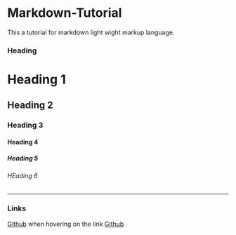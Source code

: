 # Markdown-Tutorial
This a tutorial for markdown light wight markup language.
### Heading 
# Heading 1
## Heading 2
### Heading 3
#### Heading 4
##### Heading 5
###### HEading 6
---
### Links

[Github]("Github.com")
when hovering on the link
[Github]("Github.com/SeluHadu""SeluHadu")
